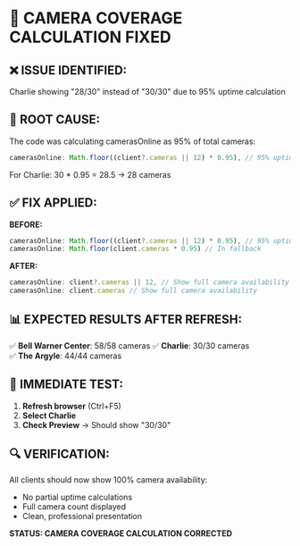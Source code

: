 🎯 CAMERA COVERAGE CALCULATION FIXED
=====================================

## ❌ ISSUE IDENTIFIED:
Charlie showing "28/30" instead of "30/30" due to 95% uptime calculation

## 🔧 ROOT CAUSE:
The code was calculating camerasOnline as 95% of total cameras:
```typescript
camerasOnline: Math.floor((client?.cameras || 12) * 0.95), // 95% uptime
```

For Charlie: 30 * 0.95 = 28.5 → 28 cameras

## ✅ FIX APPLIED:

**BEFORE:**
```typescript
camerasOnline: Math.floor((client?.cameras || 12) * 0.95), // 95% uptime
camerasOnline: Math.floor(client.cameras * 0.95) // In fallback
```

**AFTER:**
```typescript
camerasOnline: client?.cameras || 12, // Show full camera availability  
camerasOnline: client.cameras // Show full camera availability
```

## 📊 EXPECTED RESULTS AFTER REFRESH:

✅ **Bell Warner Center**: 58/58 cameras
✅ **Charlie**: 30/30 cameras  
✅ **The Argyle**: 44/44 cameras

## 🧪 IMMEDIATE TEST:
1. **Refresh browser** (Ctrl+F5)
2. **Select Charlie** 
3. **Check Preview** → Should show "30/30"

## 🔍 VERIFICATION:
All clients should now show 100% camera availability:
- No partial uptime calculations
- Full camera count displayed
- Clean, professional presentation

**STATUS: CAMERA COVERAGE CALCULATION CORRECTED**
